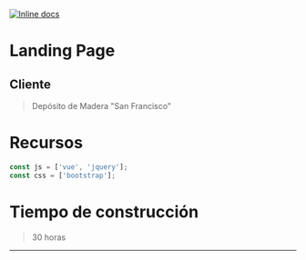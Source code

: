 [![Inline docs](http://inch-ci.org/github/guiye860/website-deposito-de-madera.svg?branch=master)](http://inch-ci.org/github/guiye860/website-deposito-de-madera)
# Landing Page
## Cliente
  > Depósito de Madera "San Francisco"
# Recursos
```javascript
const js = ['vue', 'jquery'];
const css = ['bootstrap'];
```
# Tiempo de construcción
> 30 horas
___